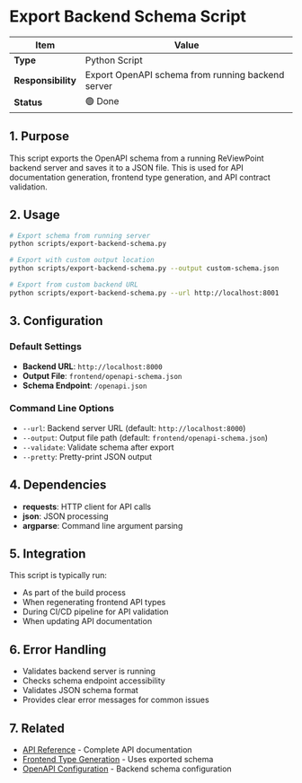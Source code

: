 # Export Backend Schema Script

| Item               | Value                                                              |
| ------------------ | ------------------------------------------------------------------ |
| **Type**           | Python Script                                                     |
| **Responsibility** | Export OpenAPI schema from running backend server                 |
| **Status**         | 🟢 Done                                                            |

## 1. Purpose

This script exports the OpenAPI schema from a running ReViewPoint backend server and saves it to a JSON file. This is used for API documentation generation, frontend type generation, and API contract validation.

## 2. Usage

```bash
# Export schema from running server
python scripts/export-backend-schema.py

# Export with custom output location
python scripts/export-backend-schema.py --output custom-schema.json

# Export from custom backend URL
python scripts/export-backend-schema.py --url http://localhost:8001
```

## 3. Configuration

### Default Settings
- **Backend URL**: `http://localhost:8000`
- **Output File**: `frontend/openapi-schema.json`
- **Schema Endpoint**: `/openapi.json`

### Command Line Options
- `--url`: Backend server URL (default: `http://localhost:8000`)
- `--output`: Output file path (default: `frontend/openapi-schema.json`)
- `--validate`: Validate schema after export
- `--pretty`: Pretty-print JSON output

## 4. Dependencies

- **requests**: HTTP client for API calls
- **json**: JSON processing
- **argparse**: Command line argument parsing

## 5. Integration

This script is typically run:
- As part of the build process
- When regenerating frontend API types
- During CI/CD pipeline for API validation
- When updating API documentation

## 6. Error Handling

- Validates backend server is running
- Checks schema endpoint accessibility
- Validates JSON schema format
- Provides clear error messages for common issues

## 7. Related

- [API Reference](../content/api-reference.md) - Complete API documentation
- [Frontend Type Generation](../frontend/scripts/generate-types-simple.js) - Uses exported schema
- [OpenAPI Configuration](../content/backend/src/core/openapi.py.md) - Backend schema configuration
